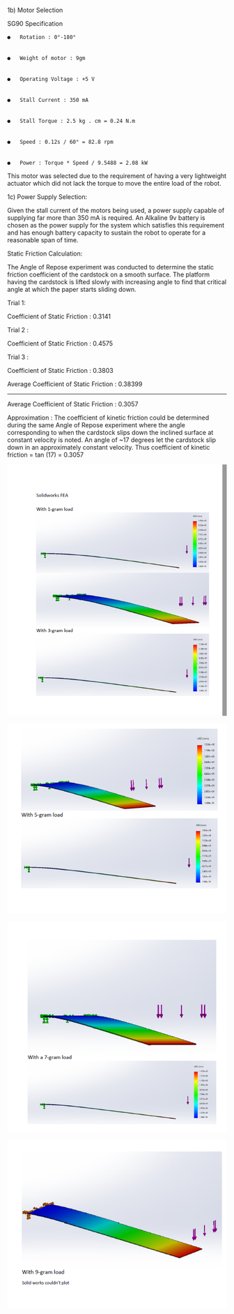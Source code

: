 


1b) Motor Selection

 

SG90 Specification


    ●	Rotation : 0°-180°


    ●	Weight of motor : 9gm


    ●	Operating Voltage : +5 V


    ●	Stall Current : 350 mA


    ●	Stall Torque : 2.5 kg . cm = 0.24 N.m


    ●	Speed : 0.12s / 60° = 82.8 rpm


    ●	Power : Torque * Speed / 9.5488 = 2.08 kW

This motor was selected due to the requirement of having a very lightweight actuator which did not lack the torque to move the entire load of the robot.

 

1c) Power Supply Selection:

 

Given the stall current of the motors being used, a power supply capable of supplying far more than 350 mA is required. An Alkaline 9v battery is chosen as the power supply for the system which satisfies this requirement and has enough battery capacity to sustain the robot to operate for a reasonable span of time.

 

 

 

 

 

 

 

 

 

 

 

Static Friction Calculation:

 

The Angle of Repose experiment was conducted to determine the static friction coefficient of the cardstock on a smooth surface. The platform having the cardstock is lifted slowly with increasing angle to find that critical angle at which the paper starts sliding down.

 

Trial 1:


Coefficient of Static Friction : 0.3141

 

 

 

 

 

 

 

 

 

 

Trial 2 :

Coefficient of Static Friction : 0.4575

 

Trial 3 :


Coefficient of Static Friction : 0.3803

Average Coefficient of Static Friction : 0.38399

 

---------------------------------------------------------------------------------------------

 

Average Coefficient of Static Friction : 0.3057

 

Approximation : The coefficient of kinetic friction could be determined during the same Angle of Repose experiment where the angle corresponding to when the cardstock slips down the inclined surface at constant velocity is noted. An angle of ~17 degrees let the cardstock slip down in an approximately constant velocity. Thus coefficient of kinetic friction = tan (17) = 0.3057

![FEA1](SystemDynamicsPrep_files/FEA1.png)

![FEA2](SystemDynamicsPrep_files/FEA2.png)

![FEA3](SystemDynamicsPrep_files/FEA3.png)

![FEA4](SystemDynamicsPrep_files/FEA4.png)
